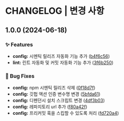 # CHANGELOG | 변경 사항

## 1.0.0 (2024-06-18)

### ✨ Features

* **config:** 시멘틱 릴리즈 자동화 기능 추가 ([b4f6c56](https://github.com/betweeniieum/ieum-frontend-app/commit/b4f6c56dd6e7d8fb6d0a87c7ddec411b008bfe92))
* **lint:** 린트 자동화 및 커밋 자동화 기능 추가 ([3f6b250](https://github.com/betweeniieum/ieum-frontend-app/commit/3f6b250a4770867190c543257bdd7dd32bd6571b))

### 🐛 Bug Fixes

* **config:** npm 시멘틱 릴리즈 삭제 ([0f18d7f](https://github.com/betweeniieum/ieum-frontend-app/commit/0f18d7f0e2e433f4edce570fffc999ebc42d5c18))
* **config:** 깃헙 액션 인증 변수명 변경 ([5bfda61](https://github.com/betweeniieum/ieum-frontend-app/commit/5bfda61121509f07d94332a9b27c49041655725e))
* **config:** 디펜던시 설치 스크립트 변경 ([4df3b03](https://github.com/betweeniieum/ieum-frontend-app/commit/4df3b03a2f3a41b95dd71f21ae8331b499e3bfdb))
* **config:** 레파지토리 url 추가 ([f80a42f](https://github.com/betweeniieum/ieum-frontend-app/commit/f80a42feea17914368133eb6ec337d3cfe9bf46d))
* **config:** 프리커밋 훅을 스킵할 수 있도록 처리 ([fd720a4](https://github.com/betweeniieum/ieum-frontend-app/commit/fd720a434ccf1f623fe1ab4656b06aa77026826c))
